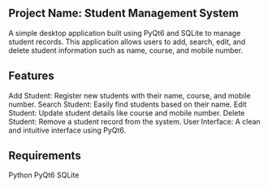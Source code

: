 ## Project Name: Student Management System
A simple desktop application built using PyQt6 and SQLite to manage student records. This application allows users to add, search, edit, and delete student information such as name, course, and mobile number.

## Features
Add Student: Register new students with their name, course, and mobile number.
Search Student: Easily find students based on their name.
Edit Student: Update student details like course and mobile number.
Delete Student: Remove a student record from the system.
User Interface: A clean and intuitive interface using PyQt6.

## Requirements
Python
PyQt6
SQLite
